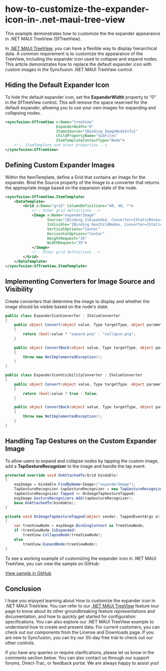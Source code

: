 # how-to-customize-the-expander-icon-in-.net-maui-tree-view
This example demonstrates how to customize the the expander appearance in .NET MAUI TreeView (SfTreeView).

In [.NET MAUI TreeView](https://www.syncfusion.com/maui-controls/maui-treeview), you can have a flexible way to display hierarchical data. A common requirement is to customize the appearance of the TreeView, including the expander icon used to collapse and expand nodes. This article demonstrates how to replace the default expander icon with custom images in the Syncfusion .NET MAUI TreeView control.

## Hiding the Default Expander Icon

To hide the default expander icon, set the **ExpanderWidth** property to "0" in the SfTreeView control. This will remove the space reserved for the default expander, allowing you to use your own images for expanding and collapsing nodes.

```xml
<syncfusion:SfTreeView x:Name="treeView"
                       ExpanderWidth="0"
                       ItemsSource="{Binding ImageNodeInfo}"
                       ChildPropertyName="SubFiles"
                       ItemTemplateContextType="Node">
    <!-- ItemTemplate and other properties -->
</syncfusion:SfTreeView>
```

## Defining Custom Expander Images

Within the ItemTemplate, define a Grid that contains an Image for the expander. Bind the Source property of the Image to a converter that returns the appropriate image based on the expansion state of the node.

```xml
<syncfusion:SfTreeView.ItemTemplate>
    <DataTemplate>
        <Grid x:Name="grid" ColumnDefinitions="40, 40, *">
            <!-- Other grid definitions -->
            <Image x:Name="expanderImage"
                   Source="{Binding IsExpanded, Converter={StaticResource ExpanderIconConverter}}"
                   IsVisible="{Binding HasChildNodes, Converter={StaticResource ExpanderIconVisibilityConverter}}"
                   VerticalOptions="Center"
                   HorizontalOptions="Center"
                   HeightRequest="35"
                   WidthRequest="35">
            </Image>
            <!-- Other grid definitions -->
        </Grid>
    </DataTemplate>
</syncfusion:SfTreeView.ItemTemplate>
```

## Implementing Converters for Image Source and Visibility

Create converters that determine the image to display and whether the image should be visible based on the node's state.

```csharp
public class ExpanderIconConverter : IValueConverter
{
    public object Convert(object value, Type targetType, object parameter, CultureInfo culture)
    {
        return (bool)value ? "expand.png" : "collapse.png";
    }

    public object ConvertBack(object value, Type targetType, object parameter, CultureInfo culture)
    {
        throw new NotImplementedException();
    }
}

public class ExpanderIconVisibilityConverter : IValueConverter
{
    public object Convert(object value, Type targetType, object parameter, CultureInfo culture)
    {
        return (bool)value ? true : false;
    }

    public object ConvertBack(object value, Type targetType, object parameter, CultureInfo culture)
    {
        throw new NotImplementedException();
    }
}
```

## Handling Tap Gestures on the Custom Expander Image

To allow users to expand and collapse nodes by tapping the custom image, add a **TapGestureRecognizer** to the image and handle the tap event.

```csharp
protected override void OnAttachedTo(Grid bindable)
{
    expImage = bindable.FindByName<Image>("expanderImage");
    TapGestureRecognizer tapGestureRecognizer = new TapGestureRecognizer();
    tapGestureRecognizer.Tapped += OnImageTapGestureTapped;
    expImage.GestureRecognizers.Add(tapGestureRecognizer);
    base.OnAttachedTo(bindable);
}

private void OnImageTapGestureTapped(object sender, TappedEventArgs e)
{
    var treeViewNode = expImage.BindingContext as TreeViewNode;
    if (treeViewNode.IsExpanded)
        treeView.CollapseNode(treeViewNode);
    else
        treeView.ExpandNode(treeViewNode);
}
```

To see a working example of customizing the expander icon in .NET MAUI TreeView, you can view the sample on GitHub:

[View sample in GitHub](https://github.com/SyncfusionExamples/how-to-customize-the-expander-icon-in-.net-maui-tree-view)

## Conclusion

I hope you enjoyed learning about How to customize the expander icon in .NET MAUI TreeView.
You can refer to our [.NET MAUI TreeView](https://www.syncfusion.com/maui-controls/maui-treeview) feature tour page to know about its other groundbreaking feature representations and documentation, and how to quickly get started for configuration specifications. You can also explore our .NET MAUI TreeView example to understand how to create and present data. For current customers, you can check out our components from the License and Downloads page. If you are new to Syncfusion, you can try our 30-day free trial to check out our other controls.

If you have any queries or require clarifications, please let us know in the comments section below. You can also contact us through our support forums, Direct-Trac, or feedback portal. We are always happy to assist you!